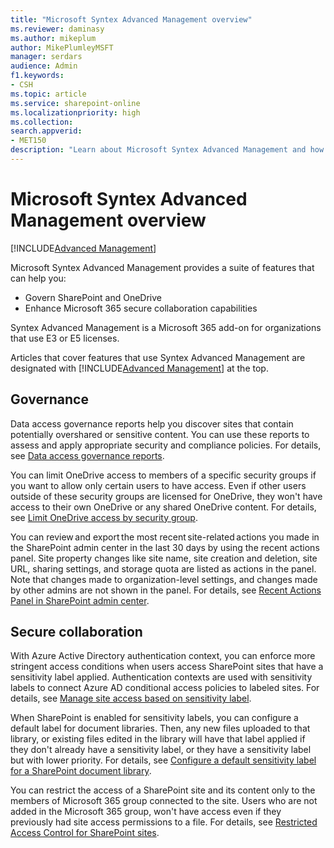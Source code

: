 ```yaml
---
title: "Microsoft Syntex Advanced Management overview"
ms.reviewer: daminasy
ms.author: mikeplum
author: MikePlumleyMSFT
manager: serdars
audience: Admin
f1.keywords:
- CSH
ms.topic: article
ms.service: sharepoint-online
ms.localizationpriority: high
ms.collection:  
search.appverid:
- MET150
description: "Learn about Microsoft Syntex Advanced Management and how you can use it in your organization."
---
```


# Microsoft Syntex Advanced Management overview

[!INCLUDE[Advanced Management](includes/advanced-management.md)]

Microsoft Syntex Advanced Management provides a suite of features that can help you:

- Govern SharePoint and OneDrive
- Enhance Microsoft 365 secure collaboration capabilities

Syntex Advanced Management is a Microsoft 365 add-on for organizations that use E3 or E5 licenses.

Articles that cover features that use Syntex Advanced Management are designated with  [!INCLUDE[Advanced Management](includes/advanced-management.md)] at the top.

## Governance

Data access governance reports help you discover sites that contain potentially overshared or sensitive content. You can use these reports to assess and apply appropriate security and compliance policies. For details, see [Data access governance reports](/sharepoint/data-access-governance-reports).

You can limit OneDrive access to members of a specific security groups if you want to allow only certain users to have access. Even if other users outside of these security groups are licensed for OneDrive, they won't have access to their own OneDrive or any shared OneDrive content. For details, see [Limit OneDrive access by security group](/onedrive/limit-access).

You can review and export the most recent site-related actions you made in the SharePoint admin center in the last 30 days by using the recent actions panel. Site property changes like site name, site creation and deletion, site URL, sharing settings, and storage quota are listed as actions in the panel. Note that changes made to organization-level settings, and changes made by other admins are not shown in the panel. For details, see [Recent Actions Panel in SharePoint admin center](/SharePoint/recent-actions-panel).

## Secure collaboration

With Azure Active Directory authentication context, you can enforce more stringent access conditions when users access SharePoint sites that have a sensitivity label applied. Authentication contexts are used with sensitivity labels to connect Azure AD conditional access policies to labeled sites. For details, see [Manage site access based on sensitivity label](/sharepoint/authentication-context-example).

When SharePoint is enabled for sensitivity labels, you can configure a default label for document libraries. Then, any new files uploaded to that library, or existing files edited in the library will have that label applied if they don't already have a sensitivity label, or they have a sensitivity label but with lower priority. For details, see [Configure a default sensitivity label for a SharePoint document library](/microsoft-365/compliance/sensitivity-labels-sharepoint-default-label).

You can restrict the access of a SharePoint site and its content only to the members of Microsoft 365 group connected to the site. Users who are not added in the Microsoft 365 group, won't have access even if they previously had site access permissions to a file. For details, see [Restricted Access Control for SharePoint sites](/sharepoint/restricted-access-control).

